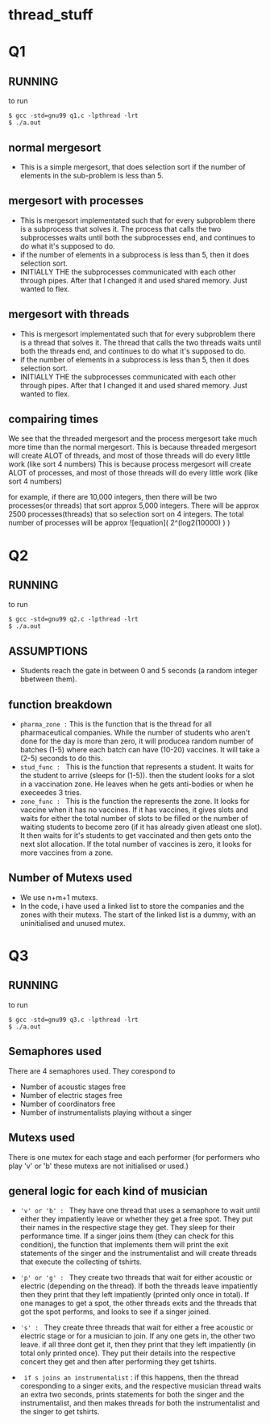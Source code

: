 # thread_stuff


# Q1

## RUNNING
to run
```shell
$ gcc -std=gnu99 q1.c -lpthread -lrt 
$ ./a.out
```


## normal mergesort
- This is a simple mergesort, that does selection sort if the number of elements in the sub-problem is less than 5.

## mergesort with processes
- This is mergesort implementated such that for every subproblem there is a subprocess that solves it. The process that calls the two subprocesses waits until both the subprocesses end, and continues to do what it's supposed to do.
- if the number of elements in a subprocess is less than 5, then it does selection sort.
- INITIALLY THE the subprocesses communicated with each other through pipes. After that I changed it and used shared memory. Just wanted to flex.


## mergesort with threads
- This is mergesort implementated such that for every subproblem there is a thread that solves it. The thread that calls the two threads waits until both the threads end, and continues to do what it's supposed to do.
- if the number of elements in a subprocess is less than 5, then it does selection sort.
- INITIALLY THE the subprocesses communicated with each other through pipes. After that I changed it and used shared memory. Just wanted to flex.

## compairing times
We see that the threaded mergesort and the process mergesort take much more time than the normal mergesort.
This is because threaded mergesort will create ALOT of threads, and most of those threads will do every little work (like sort 4 numbers)
This is because process mergesort will create ALOT of processes, and most of those threads will do every little work (like sort 4 numbers)

for example, if there are 10,000 integers, then there will be two processes(or threads) that sort approx 5,000 integers. There will be approx 2500 processes(threads) that so selection sort on 4 integers. The total number of processes will be approx ![equation]( 2^(log2(10000) ) )

# Q2

## RUNNING
to run
```shell
$ gcc -std=gnu99 q2.c -lpthread -lrt 
$ ./a.out
```

## ASSUMPTIONS
- Students reach the gate in between 0 and 5 seconds (a random integer bbetween them).


## function breakdown
- `pharma_zone :` This is the function that is the thread for all pharmaceutical companies. While the number of students who aren't done for the day is more than zero, it will producea random number of batches (1-5) where each batch can have (10-20) vaccines. It will take a (2-5) seconds to do this.
- `stud_func : ` This is the function that represents a student. It waits for the student to arrive (sleeps for (1-5)). then the student looks for a slot in a vaccination zone. He leaves when he gets anti-bodies or when he execeedes 3 tries.
- `zone_func : ` This is the function the represents the zone. It looks for vaccine when it has no vaccines. If it has vaccines, it gives slots and waits for either the total number of slots to be filled or the number of waiting students to become zero (if it has already given atleast one slot). It then waits for it's students to get vaccinated and then gets onto the next slot allocation. If the total number of vaccines is zero, it looks for more vaccines from a zone.

## Number of Mutexs used
- We use n+m+1 mutexs. 
- In the code, i have used a linked list to store the companies and the zones with their mutexs. The start of the linked list is a dummy, with an uninitialised and unused mutex.


# Q3

## RUNNING
to run
```shell
$ gcc -std=gnu99 q3.c -lpthread -lrt 
$ ./a.out
```
## Semaphores used
There are 4 semaphores used. They corespond to 
- Number of acoustic stages free
- Number of electric stages free
- Number of coordinators free
- Number of instrumentalists playing without a singer

## Mutexs used
There is one mutex for each stage and each performer (for performers who play 'v' or 'b' these mutexs are not initialised or used.)

## general logic for each kind of musician
- `'v' or 'b' : ` They have one thread that uses a semaphore to wait until either they impatiently leave or whether they get a free spot. They put their names in the respective stage they get. They sleep for their performance time. If a singer joins them (they can check for this condition), the function that implements them will print the exit statements of the singer and the instrumentalist and will create threads that execute the collecting of tshirts.

- `'p' or 'g' : ` They create two threads that wait for either acoustic or electric (depending on the thread). If both the threads leave impatiently then they print that they left impatiently (printed only once in total). If one manages to get a spot, the other threads exits and the threads that got the spot performs, and looks to see if a singer joined.

- `'s' : ` They create three threads that wait for either a free acoustic or electric stage or for a musician to join. If any one gets in, the other two leave. if all three dont get it, then they print that they left impatiently (in total only printed once). They put their details into the respective concert they get and then after performing they get tshirts.

- ` if s joins an instrumentalist` : if this happens, then the thread coresponding to a singer exits, and the respective musician thread waits an extra two seconds, prints statements for both the singer and the instrumentalist, and then makes threads for both the instrumentalist and the singer to get tshirts.



